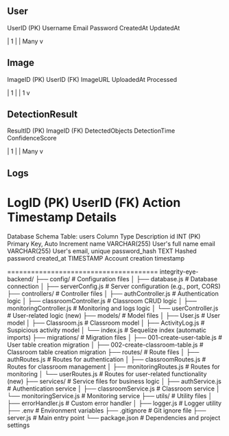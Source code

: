 User
-----
UserID (PK)
Username
Email
Password
CreatedAt
UpdatedAt

   | 1
   |
   | Many
   v

Image
-----
ImageID (PK)
UserID (FK)
ImageURL
UploadedAt
Processed

   | 1
   |
   | 1
   v

DetectionResult
---------------
ResultID (PK)
ImageID (FK)
DetectedObjects
DetectionTime
ConfidenceScore

   | 1
   |
   | Many
   v

Logs
----
LogID (PK)
UserID (FK)
Action
Timestamp
Details
=======================================================

Database Schema
Table: users
Column	Type	Description
id	INT (PK)	Primary Key, Auto Increment
name	VARCHAR(255)	User's full name
email	VARCHAR(255)	User's email, unique
password_hash	TEXT	Hashed password
created_at	TIMESTAMP	Account creation timestamp

======================================
integrity-eye-backend/
├── config/                       # Configuration files
│   ├── database.js               # Database connection
│   ├── serverConfig.js           # Server configuration (e.g., port, CORS)
├── controllers/                  # Controller files
│   ├── authController.js         # Authentication logic
│   ├── classroomController.js    # Classroom CRUD logic
│   ├── monitoringController.js   # Monitoring and logs logic
│   └── userController.js         # User-related logic (new)
├── models/                       # Model files
│   ├── User.js                   # User model
│   ├── Classroom.js              # Classroom model
│   ├── ActivityLog.js            # Suspicious activity model
│   └── index.js                  # Sequelize index (automatic imports)
├── migrations/                   # Migration files
│   ├── 001-create-user-table.js  # User table creation migration
│   ├── 002-create-classroom-table.js # Classroom table creation migration
├── routes/                        # Route files
│   ├── authRoutes.js             # Routes for authentication
│   ├── classroomRoutes.js        # Routes for classroom management
│   ├── monitoringRoutes.js       # Routes for monitoring
│   └── userRoutes.js             # Routes for user-related functionality (new)
├── services/                     # Service files for business logic
│   ├── authService.js            # Authentication service
│   ├── classroomService.js       # Classroom service
│   └── monitoringService.js      # Monitoring service
├── utils/                        # Utility files
│   ├── errorHandler.js           # Custom error handler
│   ├── logger.js                 # Logger utility
├── .env                          # Environment variables
├── .gitignore                    # Git ignore file
├── server.js                     # Main entry point
└── package.json                  # Dependencies and project settings
